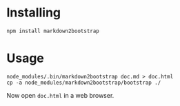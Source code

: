# Installing

	npm install markdown2bootstrap

# Usage

	node_modules/.bin/markdown2bootstrap doc.md > doc.html
	cp -a node_modules/markdown2bootstrap/bootstrap ./

Now open `doc.html` in a web browser.

